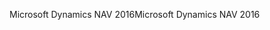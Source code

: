 <span data-ttu-id="140ee-101">Microsoft Dynamics NAV 2016</span><span class="sxs-lookup"><span data-stu-id="140ee-101">Microsoft Dynamics NAV 2016</span></span>